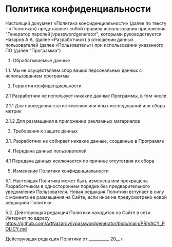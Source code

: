 Политика конфиденциальности
==

Настоящий документ «Политика конфиденциальности» (далее по тексту – «Политика») представляет собой правила использования приложения "Генератор паролей jvpasswordgenerator", которыми руководствуется Назаров А.А. (далее «Разработчик»)
в отношении данных пользователей (далее «Пользователь») при использовании указанного ПО (далее "Программа")

1. Обрабатываемые данные

1.1. Мы не осуществляем сбор ваших персональных данных с использованием программы

1. Гарантия конфиденциальности

2.1 Разработчик не использует никакие данные Программы, в том числе

2.1.1 Для проведения статистических или иных исследований или сбора метрик

2.1.2 Для размещения в приложении рекламных материалов 

3. Требования к защите данных

3.1. Разработчик не собирает никакие данные, созданные в Программе  

4. Передача данных пользователей

4.1 Передача данных исключается по причине отсутствия их сбора

5. Изменение Политики конфиденциальности

5.1. Настоящая Политика может быть изменена или прекращена Разработчиком в одностороннем порядке 
без предварительного уведомления Пользователя. Новая редакция Политики вступает в силу с момента ее размещения 
на Сайте, если иное не предусмотрено новой редакцией Политики.

5.2. Действующая редакция Политики находится на Сайте в сети Интернет по адресу
https://github.com/ArtNazarov/jvpasswordgenerator/blob/main/PRIVACY_POLICY.md


Действующая редакция Политики от __________ 20__ г
